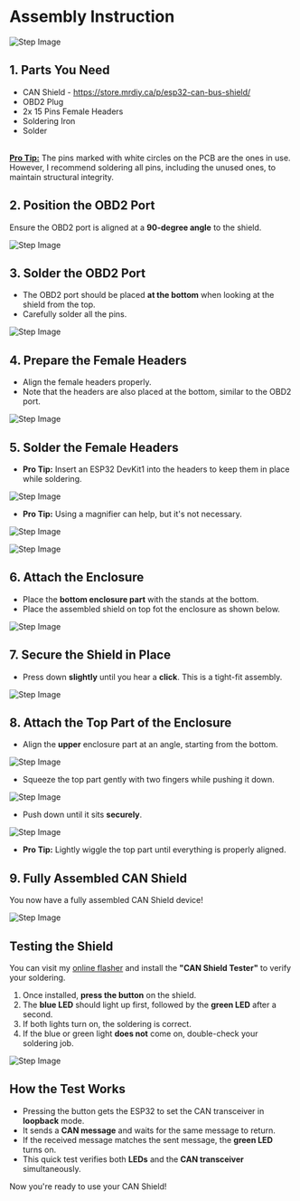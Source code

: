 # Assembly Instruction




![Step Image](img/assembly/1.png)

## 1. Parts You Need
- CAN Shield - https://store.mrdiy.ca/p/esp32-can-bus-shield/
- OBD2 Plug
- 2x 15 Pins Female Headers
- Soldering Iron
- Solder<br><br>

<u>**Pro Tip:**</u> The pins marked with white circles on the PCB are the ones in use. However, I recommend soldering all pins, including the unused ones, to maintain structural integrity.

## 2. Position the OBD2 Port
Ensure the OBD2 port is aligned at a **90-degree angle** to the shield.

![Step Image](img/assembly/2.png)

## 3. Solder the OBD2 Port
- The OBD2 port should be placed **at the bottom** when looking at the shield from the top.
- Carefully solder all the pins.

![Step Image](img/assembly/3.png)

## 4. Prepare the Female Headers
- Align the female headers properly.
- Note that the headers are also placed at the bottom, similar to the OBD2 port.

![Step Image](img/assembly/4.png)

## 5. Solder the Female Headers
- **Pro Tip:** Insert an ESP32 DevKit1 into the headers to keep them in place while soldering.

![Step Image](img/assembly/5.png)

- **Pro Tip:** Using a magnifier can help, but it's not necessary.

![Step Image](img/assembly/6.png)

![Step Image](img/assembly/7.png)

## 6. Attach the Enclosure
- Place the **bottom enclosure part** with the stands at the bottom.
- Place the assembled shield on top fot the enclosure as shown below.

![Step Image](img/assembly/8.png)

## 7. Secure the Shield in Place
- Press down **slightly** until you hear a **click**. This is a tight-fit assembly.

![Step Image](img/assembly/9.png)

## 8. Attach the Top Part of the Enclosure
- Align the **upper** enclosure part at an angle, starting from the bottom.

![Step Image](img/assembly/10.png)

- Squeeze the top part gently with two fingers while pushing it down.


![Step Image](img/assembly/12.png)

- Push down until it sits **securely**.

![Step Image](img/assembly/13.png)

- **Pro Tip:** Lightly wiggle the top part until everything is properly aligned.


## 9. Fully Assembled CAN Shield
You now have a fully assembled CAN Shield device!

![Step Image](img/assembly/14.png)


## Testing the Shield
You can visit my <a href="https://mrdiyca.gitlab.io/mrdiy-esp-online-flasher/" target="_blank">online flasher</a> and install the **"CAN Shield Tester"** to verify your soldering.

1. Once installed, **press the button** on the shield.
2. The **blue LED** should light up first, followed by the **green LED** after a second.
3. If both lights turn on, the soldering is correct.
4. If the blue or green light **does not** come on, double-check your soldering job.


![Step Image](img/assembly/15.png)

## How the Test Works
- Pressing the button gets the ESP32 to set the CAN transceiver in **loopback**  mode.
- It sends a **CAN message** and waits for the same message to return.
- If the received message matches the sent message, the **green LED** turns on.
- This quick test verifies both **LEDs** and the **CAN transceiver** simultaneously.

Now you're ready to use your CAN Shield!